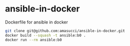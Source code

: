 # ansible-in-docker
Dockerfile for ansible in docker

```bash
git clone git@github.com:amasucci/ansible-in-docker.git
docker build --squash -t ansible:b0 .
docker run --rm ansible:b0
```
